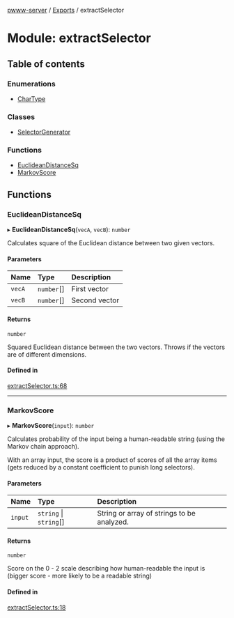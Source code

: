 [pwww-server](../devdocs.md) / [Exports](../devdocs.md) / extractSelector

# Module: extractSelector

## Table of contents

### Enumerations

- [CharType](../enums/extractSelector.CharType.md)

### Classes

- [SelectorGenerator](../classes/extractSelector.SelectorGenerator.md)

### Functions

- [EuclideanDistanceSq](extractSelector.md#euclideandistancesq)
- [MarkovScore](extractSelector.md#markovscore)

## Functions

### EuclideanDistanceSq

▸ **EuclideanDistanceSq**(`vecA`, `vecB`): `number`

Calculates square of the Euclidean distance between two given vectors.

#### Parameters

| Name | Type | Description |
| :------ | :------ | :------ |
| `vecA` | `number`[] | First vector |
| `vecB` | `number`[] | Second vector |

#### Returns

`number`

Squared Euclidean distance between the two vectors. Throws if the vectors are of different dimensions.

#### Defined in

[extractSelector.ts:68](https://github.com/barjin/pw-web/blob/3b77b1a/pwww-server/src/extractSelector.ts#L68)

___

### MarkovScore

▸ **MarkovScore**(`input`): `number`

Calculates probability of the input being a human-readable string (using the Markov chain approach).

With an array input, the score is a product of scores of all the array items (gets reduced by a constant coefficient to punish long selectors).

#### Parameters

| Name | Type | Description |
| :------ | :------ | :------ |
| `input` | `string` \| `string`[] | String or array of strings to be analyzed. |

#### Returns

`number`

Score on the 0 - 2 scale describing how human-readable the input is (bigger score - more likely to be a readable string)

#### Defined in

[extractSelector.ts:18](https://github.com/barjin/pw-web/blob/3b77b1a/pwww-server/src/extractSelector.ts#L18)
